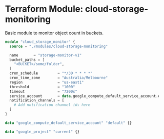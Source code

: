 # Terraform Module: cloud-storage-monitoring
Basic module to monitor object count in buckets.

```terraform
module "cloud_storage_monitor" {
  source = "./modules/cloud-storage-monitoring"

  name       = "storage-monitor-v1"
  bucket_paths = [
    "<BUCKET>/some/folder",
  ]
  cron_schedule         = "*/30 * * * *"
  cron_time_zone        = "Australia/Melbourne"
  region                = "us-east1"
  threshold             = "1000"
  timeout               = "7200s"
  service_account       = data.google_compute_default_service_account.default.email
  notification_channels = [
    # Add notification channel ids here
  ]
}

data "google_compute_default_service_account" "default" {}

data "google_project" "current" {}
```